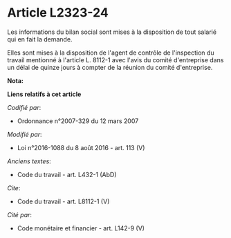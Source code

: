 # Article L2323-24

Les informations du bilan social sont mises à la disposition de tout salarié qui en fait la demande. 

Elles sont mises à la disposition de l'agent de contrôle de l'inspection du travail mentionné à l'article L. 8112-1 avec
l'avis du comité d'entreprise dans un délai de quinze jours à compter de la réunion du comité d'entreprise.

**Nota:**



**Liens relatifs à cet article**

_Codifié par_:

  - Ordonnance n°2007-329 du 12 mars 2007

_Modifié par_:

  - Loi n°2016-1088 du 8 août 2016 - art. 113 (V)

_Anciens textes_:

  - Code du travail - art. L432-1 (AbD)

_Cite_:

  - Code du travail - art. L8112-1 (V)

_Cité par_:

  - Code monétaire et financier - art. L142-9 (V)
